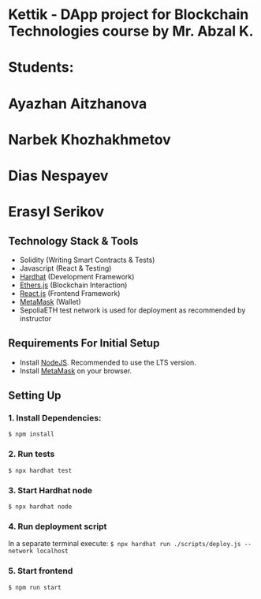 # Kettik - DApp project for Blockchain Technologies course by  Mr. Abzal K.
# Students:
#           Ayazhan Aitzhanova
#           Narbek Khozhakhmetov
#           Dias Nespayev
#           Erasyl Serikov

## Technology Stack & Tools

- Solidity (Writing Smart Contracts & Tests)
- Javascript (React & Testing)
- [Hardhat](https://hardhat.org/) (Development Framework)
- [Ethers.js](https://docs.ethers.io/v5/) (Blockchain Interaction)
- [React.js](https://reactjs.org/) (Frontend Framework)
- [MetaMask](https://metamask.io/) (Wallet)
- SepoliaETH test network is used for deployment as recommended by instructor

## Requirements For Initial Setup
- Install [NodeJS](https://nodejs.org/en/). Recommended to use the LTS version.
- Install [MetaMask](https://metamask.io/) on your browser.

## Setting Up

### 1. Install Dependencies:
`$ npm install`

### 2. Run tests
`$ npx hardhat test`

### 3. Start Hardhat node
`$ npx hardhat node`

### 4. Run deployment script
In a separate terminal execute:
`$ npx hardhat run ./scripts/deploy.js --network localhost`

### 5. Start frontend
`$ npm run start`
